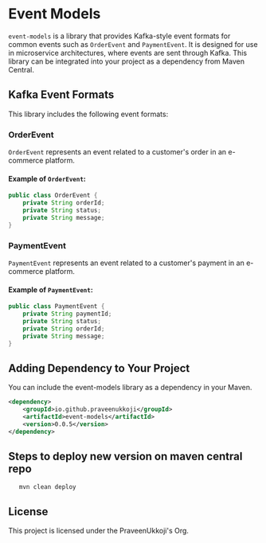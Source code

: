 # Event Models

`event-models` is a library that provides Kafka-style event formats for common events such as `OrderEvent` and `PaymentEvent`. It is designed for use in microservice architectures, where events are sent through Kafka. This library can be integrated into your project as a dependency from Maven Central.

## Kafka Event Formats

This library includes the following event formats:

### OrderEvent
`OrderEvent` represents an event related to a customer's order in an e-commerce platform.

#### Example of `OrderEvent`:

```java
public class OrderEvent {
    private String orderId;
    private String status;
    private String message;
}
```

### PaymentEvent
`PaymentEvent` represents an event related to a customer's payment in an e-commerce platform.

#### Example of `PaymentEvent`:

```java
public class PaymentEvent {
    private String paymentId;
    private String status;
    private String orderId;
    private String message;
}
```

## Adding Dependency to Your Project
You can include the event-models library as a dependency in your Maven.

```xml
<dependency>
    <groupId>io.github.praveenukkoji</groupId>
    <artifactId>event-models</artifactId>
    <version>0.0.5</version>
</dependency>
```

## Steps to deploy new version on maven central repo

```text 
   mvn clean deploy
```

## License
This project is licensed under the PraveenUkkoji's Org.